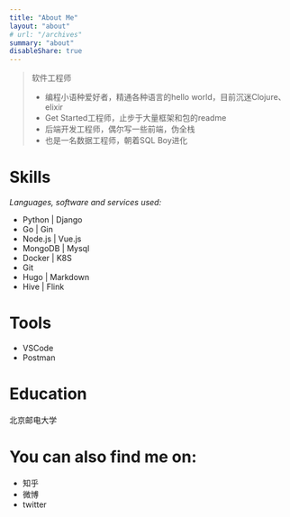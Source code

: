 ```yaml
---
title: "About Me"
layout: "about"
# url: "/archives"
summary: "about"
disableShare: true
---
```

> 软件工程师
> - 编程小语种爱好者，精通各种语言的hello world，目前沉迷Clojure、elixir
> - Get Started工程师，止步于大量框架和包的readme
> - 后端开发工程师，偶尔写一些前端，伪全栈
> - 也是一名数据工程师，朝着SQL Boy进化

# Skills
*Languages, software and services used:*

- Python | Django
- Go | Gin 
- Node.js | Vue.js 
- MongoDB | Mysql
- Docker | K8S
- Git
- Hugo | Markdown
- Hive | Flink

# Tools

- VSCode
- Postman

# Education
北京邮电大学

# You can also find me on:

- 知乎
- 微博
- twitter
